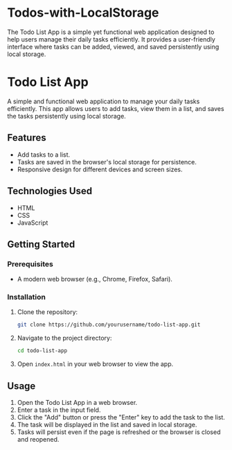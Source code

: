 # Todos-with-LocalStorage
The Todo List App is a simple yet functional web application designed to help users manage their daily tasks efficiently. It provides a user-friendly interface where tasks can be added, viewed, and saved persistently using local storage. 

# Todo List App

A simple and functional web application to manage your daily tasks efficiently. This app allows users to add tasks, view them in a list, and saves the tasks persistently using local storage.

## Features

- Add tasks to a list.
- Tasks are saved in the browser's local storage for persistence.
- Responsive design for different devices and screen sizes.

## Technologies Used

- HTML
- CSS
- JavaScript

## Getting Started

### Prerequisites

- A modern web browser (e.g., Chrome, Firefox, Safari).

### Installation

1. Clone the repository:
    ```bash
    git clone https://github.com/yourusername/todo-list-app.git
    ```

2. Navigate to the project directory:
    ```bash
    cd todo-list-app
    ```

3. Open `index.html` in your web browser to view the app.

## Usage

1. Open the Todo List App in a web browser.
2. Enter a task in the input field.
3. Click the "Add" button or press the "Enter" key to add the task to the list.
4. The task will be displayed in the list and saved in local storage.
5. Tasks will persist even if the page is refreshed or the browser is closed and reopened.


